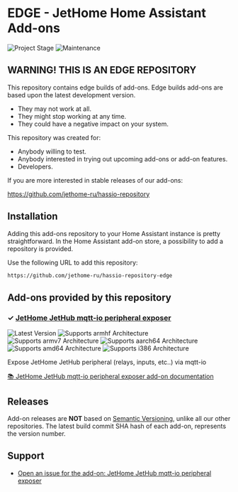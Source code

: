 # EDGE - JetHome Home Assistant Add-ons

![Project Stage][project-stage-shield]
![Maintenance][maintenance-shield]

## WARNING! THIS IS AN EDGE REPOSITORY

This  repository contains edge builds of add-ons. Edge
builds add-ons are based upon the latest development version.

- They may not work at all.
- They might stop working at any time.
- They could have a negative impact on your system.

This repository was created for:

- Anybody willing to test.
- Anybody interested in trying out upcoming add-ons or add-on features.
- Developers.

If you are more interested in stable releases of our add-ons:

<https://github.com/jethome-ru/hassio-repository>

## Installation

Adding this add-ons repository to your Home Assistant instance is
pretty straightforward. In the Home Assistant add-on store,
a possibility to add a repository is provided.

Use the following URL to add this repository:

```txt
https://github.com/jethome-ru/hassio-repository-edge
```

## Add-ons provided by this repository

### &#10003; [JetHome JetHub mqtt-io peripheral exposer][addon-hassio-addon-jethub-mqtt-io]

![Latest Version][hassio-addon-jethub-mqtt-io-version-shield]
![Supports armhf Architecture][hassio-addon-jethub-mqtt-io-armhf-shield]
![Supports armv7 Architecture][hassio-addon-jethub-mqtt-io-armv7-shield]
![Supports aarch64 Architecture][hassio-addon-jethub-mqtt-io-aarch64-shield]
![Supports amd64 Architecture][hassio-addon-jethub-mqtt-io-amd64-shield]
![Supports i386 Architecture][hassio-addon-jethub-mqtt-io-i386-shield]

Expose JetHome JetHub peripheral (relays, inputs, etc..) via mqtt-io

[:books: JetHome JetHub mqtt-io peripheral exposer add-on documentation][addon-doc-hassio-addon-jethub-mqtt-io]

## Releases

Add-on releases are **NOT** based on [Semantic Versioning][semver], unlike
all our other repositories. The latest build commit SHA hash of each
add-on, represents the version number.

## Support

- [Open an issue for the add-on: JetHome JetHub mqtt-io peripheral exposer][hassio-addon-jethub-mqtt-io-issue]

[addon-hassio-addon-jethub-mqtt-io]: https://github.com/jethome-ru/hassio-addon-jethub-mqtt-io/tree/e1ce0e5
[addon-doc-hassio-addon-jethub-mqtt-io]: https://github.com/jethome-ru/hassio-addon-jethub-mqtt-io/blob/e1ce0e5/README.md
[hassio-addon-jethub-mqtt-io-issue]: https://github.com/jethome-ru/hassio-addon-jethub-mqtt-io/issues
[hassio-addon-jethub-mqtt-io-version-shield]: https://img.shields.io/badge/version-e1ce0e5-blue.svg
[hassio-addon-jethub-mqtt-io-aarch64-shield]: https://img.shields.io/badge/aarch64-yes-green.svg
[hassio-addon-jethub-mqtt-io-amd64-shield]: https://img.shields.io/badge/amd64-no-red.svg
[hassio-addon-jethub-mqtt-io-armhf-shield]: https://img.shields.io/badge/armhf-no-red.svg
[hassio-addon-jethub-mqtt-io-armv7-shield]: https://img.shields.io/badge/armv7-no-red.svg
[hassio-addon-jethub-mqtt-io-i386-shield]: https://img.shields.io/badge/i386-no-red.svg

[issue]: https://github.com/jethome-ru/hassio-repository-edge/issues
[license-shield]: https://img.shields.io/github/license/jethome-ru/hassio-repository-edge.svg
[maintenance-shield]: https://img.shields.io/maintenance/yes/2021.svg
[project-stage-shield]: https://img.shields.io/badge/project%20stage-experimental-yellow.svg
[semver]: http://semver.org/spec/v2.0.0.html